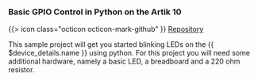### Basic GPIO Control in Python on the Artik 10

{{> icon class="octicon octicon-mark-github" }}
[Repository](https://github.com/resin-io-projects/artik-gpio-python)

This sample project will get you started blinking LEDs on the {{ $device_details.name }} using python. For this project you will need some additional hardware, namely a basic LED, a breadboard and a 220 ohm resistor.
